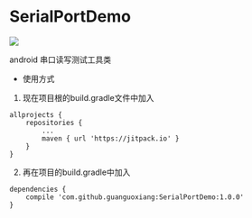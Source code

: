 # SerialPortDemo
[![](https://jitpack.io/v/guanguoxiang/SerialPortDemo.svg)](https://jitpack.io/#guanguoxiang/SerialPortDemo)


android 串口读写测试工具类

* 使用方式
1. 现在项目根的build.gradle文件中加入
```
allprojects {
	repositories {
		...
		maven { url 'https://jitpack.io' }
	}
}
```
2. 再在项目的build.gradle中加入
```
dependencies {
	compile 'com.github.guanguoxiang:SerialPortDemo:1.0.0'
}
```

